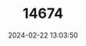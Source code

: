 ---
title: "14674"
category: "Nesophontes paramicrus"
draft: false
date: 2024-02-22 13:03:50
languages:
  English: ["St. Michel Nesophontes"]
---